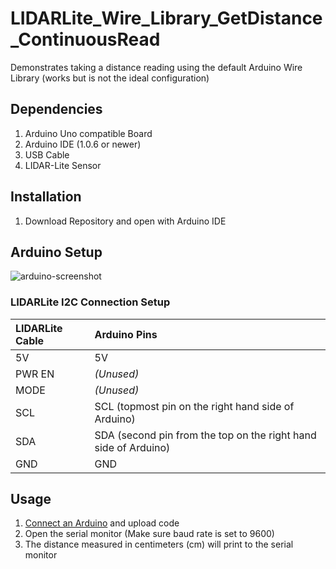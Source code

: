 LIDARLite_Wire_Library_GetDistance_ContinuousRead
========================================

Demonstrates taking a distance reading using the default Arduino Wire Library (works but is not the ideal configuration)

## Dependencies
1. Arduino Uno compatible Board
2. Arduino IDE (1.0.6 or newer)
3. USB Cable
4. LIDAR-Lite Sensor

## Installation
1. Download Repository and open with Arduino IDE

## Arduino Setup

![arduino-screenshot](http://pulsedlight3d.com/pl3d/wp-content/uploads/2014/10/arduino-setup.png)

### LIDARLite I2C Connection Setup
LIDARLite Cable | Arduino Pins
:---|:---
5V | 5V
PWR EN | _(Unused)_
MODE | _(Unused)_
SCL | SCL (topmost pin on the right hand side of Arduino)
SDA | SDA (second pin from the top on the right hand side of Arduino)
GND | GND

## Usage

1. [Connect an Arduino](#arduino-setup) and upload code
2. Open the serial monitor (Make sure baud rate is set to 9600)
3. The distance measured in centimeters (cm) will print to the serial monitor